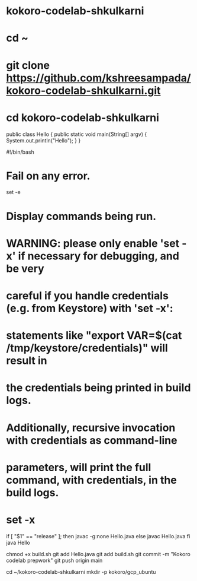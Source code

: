 # kokoro-codelab-shkulkarni
# cd ~
# git clone https://github.com/kshreesampada/kokoro-codelab-shkulkarni.git
# cd kokoro-codelab-shkulkarni


public class Hello {
  public static void main(String[] argv) {
    System.out.println("Hello");
  }
}



#!/bin/bash

# Fail on any error.
set -e

# Display commands being run.
# WARNING: please only enable 'set -x' if necessary for debugging, and be very
#  careful if you handle credentials (e.g. from Keystore) with 'set -x':
#  statements like "export VAR=$(cat /tmp/keystore/credentials)" will result in
#  the credentials being printed in build logs.
#  Additionally, recursive invocation with credentials as command-line
#  parameters, will print the full command, with credentials, in the build logs.
# set -x

if [ "$1" == "release" ]; then
  javac -g:none Hello.java
else
  javac Hello.java
fi
java Hello




chmod +x build.sh
git add Hello.java
git add build.sh
git commit -m "Kokoro codelab prepwork"
git push origin main


cd ~/kokoro-codelab-shkulkarni
mkdir -p kokoro/gcp_ubuntu


